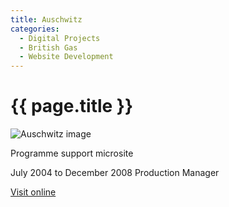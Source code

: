 ```yaml
---
title: Auschwitz
categories:
  - Digital Projects
  - British Gas
  - Website Development
---
```


# {{ page.title }}

![Auschwitz image](main_image.jpg)

Programme support microsite

July 2004 to December 2008 Production Manager

[Visit online](https://www.bbc.co.uk/programmes/p00tsl60/)
